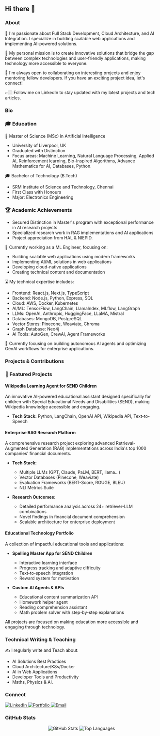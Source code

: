 ## Hi there 👋

### About

🔭 I'm passionate about Full Stack Development, Cloud Architecture, and AI Integration. I specialize in building scalable web applications and implementing AI-powered solutions.

💭 My personal mission is to create innovative solutions that bridge the gap between complex technologies and user-friendly applications, making technology more accessible to everyone.

👯 I'm always open to collaborating on interesting projects and enjoy mentoring fellow developers. If you have an exciting project idea, let's connect!

👉🏼 Follow me on LinkedIn to stay updated with my latest projects and tech articles.

### Bio

### 🎓 Education

🌱 Master of Science (MSc) in Artificial Intelligence
- University of Liverpool, UK
- Graduated with Distinction
- Focus areas: Machine Learning, Natural Language Processing, Applied AI, Reinforcement learning, Bio-Inspired Algorithms, Advance Mathematics for AI, Databases, Python. 

🎓 Bachelor of Technology (B.Tech)
- SRM Institute of Science and Technology, Chennai
- First Class with Honours
- Major: Electronics Engineering
  
### 🏆 Academic Achievements
- Secured Distinction in Master's program with exceptional performance in AI research projects
- Specialized research work in RAG implementations and AI applications
- Project appreciation from HAL & NIEPID.

🧠 Currently working as a ML Engineer, focusing on:
- Building scalable web applications using modern frameworks
- Implementing AI/ML solutions in web applications
- Developing cloud-native applications
- Creating technical content and documentation

⌛️ My technical expertise includes:
- Frontend: React.js, Next.js, TypeScript
- Backend: Node.js, Python, Express, SQL
- Cloud: AWS, Docker, Kubernetes
- AI/ML: TensorFlow, LangChain, LlamaIndex, MLflow, LangGraph
- LLMs: OpenAI, Anthropic, HuggingFace, LLaMA, Mistral
- Databases: MongoDB, PostgreSQL
- Vector Stores: Pinecone, Weaviate, Chroma
- Graph Database: Neo4j
- AI Tools: AutoGen, CrewAI, Agent Frameworks

🌱 Currently focusing on building autonomous AI agents and optimizing GenAI workflows for enterprise applications.

### Projects & Contributions

### 🚀 Featured Projects

#### Wikipedia Learning Agent for SEND Children
An innovative AI-powered educational assistant designed specifically for children with Special Educational Needs and Disabilities (SEND), making Wikipedia knowledge accessible and engaging.
- **Tech Stack:** Python, LangChain, OpenAI API, Wikipedia API, Text-to-Speech
  
#### Enterprise RAG Research Platform
A comprehensive research project exploring advanced Retrieval-Augmented Generation (RAG) implementations across India's top 1000 companies' financial documents.
- **Tech Stack:** 
  - Multiple LLMs (GPT, Claude, PaLM, BERT, llama..  )
  - Vector Databases (Pinecone, Weaviate)
  - Evaluation Frameworks (BERT-Score, ROUGE, BLEU)
  - NLI Metrics Suite

- **Research Outcomes:**
  - Detailed performance analysis across 24+ retriever-LLM combinations
  - Novel findings in financial document comprehension
  - Scalable architecture for enterprise deployment

#### Educational Technology Portfolio
A collection of impactful educational tools and applications:
- **Spelling Master App for SEND Children**
  - Interactive learning interface
  - Progress tracking and adaptive difficulty
  - Text-to-speech integration
  - Reward system for motivation

- **Custom AI Agents & APIs**
  - Educational content summarization API
  - Homework helper agent
  - Reading comprehension assistant
  - Math problem solver with step-by-step explanations

All projects are focused on making education more accessible and engaging through technology.

### Technical Writing & Teaching 

✍️ I regularly write and Teach about:
- AI Solutions Best Practices
- Cloud Architecture/K8s/Docker
- AI in Web Applications
- Developer Tools and Productivity
- Maths, Physics & AI.

### Connect

<div align="left">
  <a href="https://www.linkedin.com/in/amit-choubey-51296960/">
    <img src="https://img.shields.io/badge/LinkedIn-0077B5?style=for-the-badge&logo=linkedin&logoColor=white" alt="LinkedIn"/>
  </a>
  <a href="https://www.amitkatyayana.com/">
    <img src="https://img.shields.io/badge/Portfolio-255E63?style=for-the-badge&logo=About.me&logoColor=white" alt="Portfolio"/>
  </a>
  <a href="mailto: amit.katyayana@gmail.com">
    <img src="https://img.shields.io/badge/Email-D14836?style=for-the-badge&logo=gmail&logoColor=white" alt="Email"/>
  </a>
</div>

### GitHub Stats

<div align="center">
  <img src="https://github-readme-stats.vercel.app/api?username=amit-chaubey&show_icons=true&theme=dark&count_private=true" alt="GitHub Stats"/>
  <img src="https://github-readme-stats.vercel.app/api/top-langs/?username=amit-chaubey&layout=compact&theme=dark&hide=jupyter%20notebook" alt="Top Languages"/>
</div>

<!--
**amit-chaubey/amit-chaubey** is a ✨ _special_ ✨ repository because its `README.md` (this file) appears on your GitHub profile.

Here are some ideas to get you started:

- 🔭 I’m currently working on ...
- 🌱 I’m currently learning ...
- 👯 I’m looking to collaborate on ...
- 🤔 I’m looking for help with ...
- 💬 Ask me about ...
- 📫 How to reach me: ...
- 😄 Pronouns: ...
- ⚡ Fun fact: ...
-->
